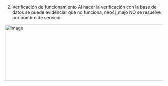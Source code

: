 2. Verificación de funcionamiento
Al hacer la verificación con la base de datos se puede evidenciar que no funciona, neo4j_majo NO se resuelve por nombre de servicio
<img width="1120" height="179" alt="image" src="https://github.com/user-attachments/assets/73afd286-3f1d-41e9-9204-f0967a44c0aa" />
